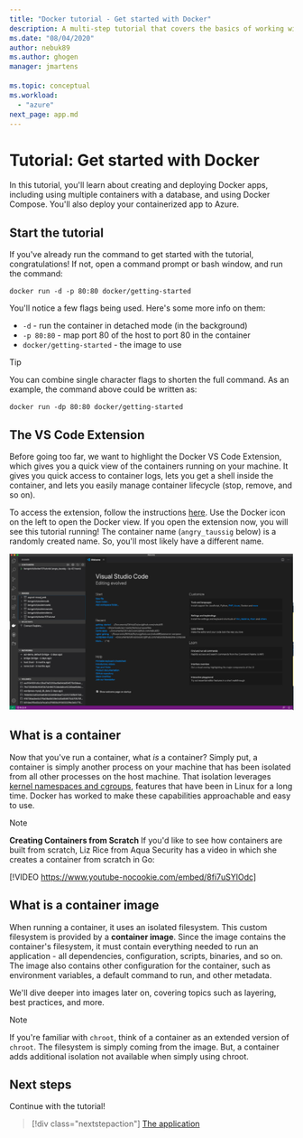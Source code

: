 ```yaml
---
title: "Docker tutorial - Get started with Docker"
description: A multi-step tutorial that covers the basics of working with Docker with Visual Studio Code.
ms.date: "08/04/2020"
author: nebuk89
ms.author: ghogen
manager: jmartens

ms.topic: conceptual
ms.workload:
  - "azure"
next_page: app.md
---
```


# Tutorial: Get started with Docker

In this tutorial, you'll learn about creating and deploying Docker apps, including using multiple containers with a database, and using Docker Compose. You'll also deploy your containerized app to Azure.

## Start the tutorial

If you've already run the command to get started with the tutorial, congratulations!  If not, open a command prompt or bash window, and run the command:

```cli
docker run -d -p 80:80 docker/getting-started
```

You'll notice a few flags being used. Here's some more info on them:

- `-d` - run the container in detached mode (in the background)
- `-p 80:80` - map port 80 of the host to port 80 in the container
- `docker/getting-started` - the image to use

> [!TIP]
> You can combine single character flags to shorten the full command.
> As an example, the command above could be written as:
>
> ```cli
> docker run -dp 80:80 docker/getting-started
> ```

## The VS Code Extension

Before going too far, we want to highlight the Docker VS Code Extension, which gives you a quick view of the containers running on your machine. It gives you quick
access to container logs, lets you get a shell inside the container, and lets you easily manage container lifecycle (stop, remove, and so on).

To access the extension, follow the instructions [here](https://code.visualstudio.com/docs/containers/overview). Use the Docker icon on the left to open the Docker view. If you open the extension now, you will see this tutorial running! The container name (`angry_taussig` below) is a randomly created name. So, you'll most likely have a different name.

![Tutorial container running in Docker Extension](media/vs-tutorial-in-extension.png)

## What is a container

Now that you've run a container, what *is* a container? Simply put, a container is simply another process on your machine that has been isolated from all other processes on the host machine. That isolation leverages [kernel namespaces and cgroups](https://medium.com/@saschagrunert/demystifying-containers-part-i-kernel-space-2c53d6979504), features that have been in Linux for a long time. Docker has worked to make these capabilities approachable and easy to use.

> [!NOTE]
> **Creating Containers from Scratch**
> If you'd like to see how containers are built from scratch, Liz Rice from Aqua Security has a video in which she creates a container from scratch in Go:
>
> [!VIDEO https://www.youtube-nocookie.com/embed/8fi7uSYlOdc]

## What is a container image

When running a container, it uses an isolated filesystem. This custom filesystem is provided by a **container image**. Since the image contains the container's filesystem, it must contain everything needed to run an application - all dependencies, configuration, scripts, binaries, and so on. The image also contains other configuration for the container, such as environment variables, a default command to run, and other metadata.

We'll dive deeper into images later on, covering topics such as layering, best practices, and more.

> [!NOTE]
> If you're familiar with `chroot`, think of a container as an extended version of `chroot`. The filesystem is simply coming from the image. But, a container adds additional isolation not available when simply using chroot.

## Next steps

Continue with the tutorial!

> [!div class="nextstepaction"]
> [The application](your-application.md)
